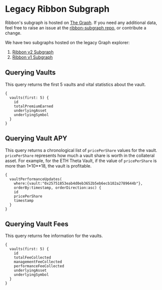 # Legacy Ribbon Subgraph

Ribbon's subgraph is hosted on [The Graph](https://thegraph.com/explorer/subgraph?id=0x97230febf3e6595462d93600404a77223d5dc723-2\&version=0x97230febf3e6595462d93600404a77223d5dc723-2-0). If you need any additional data, feel free to raise an issue at the [ribbon-subgraph repo](https://github.com/ribbon-finance/ribbon-subgraph), or contribute a change.

We have two subgraphs hosted on the legacy Graph explorer:

1. [Ribbon v2 Subgraph](https://thegraph.com/legacy-explorer/subgraph/ribbon-finance/ribbon-v2)
2. [Ribbon v1 Subgraph](https://thegraph.com/explorer/subgraph/kenchangh/ribbon-finance)

## Querying  Vaults

This query returns the first 5 vaults and vital statistics about the vault.

```
{
  vaults(first: 5) {
    id
    totalPremiumEarned
    underlyingAsset
    underlyingSymbol
  }
}
```

## Querying  Vault APY

This query returns a chronological list of `pricePerShare` values for the vault. `pricePerShare` represents how much a vault share is worth in the collateral asset. For example, for the ETH Theta Vault, if the value of `pricePerShare` is more than 1\*10\*\*18, the vault is profitable.

```
{
  vaultPerformanceUpdates(
    where:{vault:"0x25751853eab4d0eb3652b5eb6ecb102a2789644b"},
    orderBy:timestamp, orderDirection:asc) {
    id
    pricePerShare
    timestamp
  }
}
```

## Querying  Vault Fees

This query returns fee information for the vaults.

```
{
  vaults(first: 5) {
    id
    totalFeeCollected
    managementFeeCollected
    performanceFeeCollected
    underlyingAsset
    underlyingSymbol
  }
}
```
